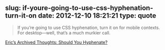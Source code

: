 slug: if-youre-going-to-use-css-hyphenation-turn-it-on
date: 2012-12-10 18:21:21
type: quote
---

> If you’re going to use CSS hyphenation, turn it on for mobile contexts. For desktop—well, that’s a much murkier call.

[Eric’s Archived Thoughts: Should You Hyphenate?](http://meyerweb.com/eric/thoughts/2012/12/10/should-you-hyphenate/)
